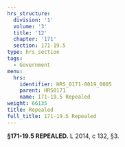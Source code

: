 ```yaml
---
hrs_structure:
  division: '1'
  volume: '3'
  title: '12'
  chapter: '171'
  section: 171-19.5
type: hrs_section
tags:
  - Government
menu:
  hrs:
    identifier: HRS_0171-0019_0005
    parent: HRS0171
    name: 171-19.5 Repealed
weight: 66135
title: Repealed
full_title: 171-19.5 Repealed
---
```

**§171-19.5 REPEALED.** L 2014, c 132, §3.
